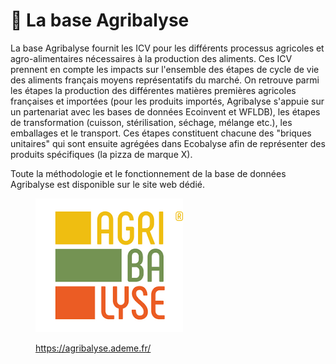 # 📖 La base Agribalyse

La base Agribalyse fournit les ICV pour les différents processus agricoles et agro-alimentaires nécessaires à la production des aliments. Ces ICV prennent en compte les impacts sur l'ensemble des étapes de cycle de vie des aliments français moyens représentatifs du marché. On retrouve parmi les étapes la production des différentes matières premières agricoles françaises et importées (pour les produits importés, Agribalyse s'appuie sur un partenariat avec les bases de données Ecoinvent et WFLDB), les étapes de transformation (cuisson, stérilisation, séchage, mélange etc.), les emballages et le transport. Ces étapes constituent chacune des "briques unitaires" qui sont ensuite agrégées dans Ecobalyse afin de représenter des produits spécifiques (la pizza de marque X).&#x20;

Toute la méthodologie et le fonctionnement de la base de données Agribalyse est disponible sur le site web dédié.

<figure><img src="../../../.gitbook/assets/image (3) (1) (1).png" alt=""><figcaption><p><a href="https://agribalyse.ademe.fr/">https://agribalyse.ademe.fr/</a></p></figcaption></figure>



